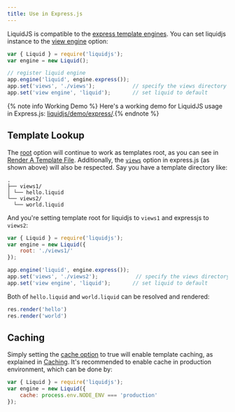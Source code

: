 ```yaml
---
title: Use in Express.js
---
```


LiquidJS is compatible to the [express template engines](https://expressjs.com/en/resources/template-engines.html). You can set liquidjs instance to the [view engine][express-views] option:

```javascript
var { Liquid } = require('liquidjs');
var engine = new Liquid();

// register liquid engine
app.engine('liquid', engine.express()); 
app.set('views', './views');            // specify the views directory
app.set('view engine', 'liquid');       // set liquid to default
```

{% note info Working Demo %} Here's a working demo for LiquidJS usage in Express.js: <a href="https://github.com/harttle/liquidjs/blob/master/demo/express/" target="_blank">liquidjs/demo/express/</a>.{% endnote %}

## Template Lookup

The [root][root] option will continue to work as templates root, as you can see in [Render A Template File][render-a-file]. Additionally, the [`views`][express-views] option in express.js (as shown above) will also be respected. Say you have a template directory like:

```
.
├── views1/
│ └── hello.liquid
└── views2/
  └── world.liquid
```

And you're setting template root for liquidjs to `views1` and expressjs to `views2`:

```javascript
var { Liquid } = require('liquidjs');
var engine = new Liquid({
    root: './views1/'
});

app.engine('liquid', engine.express()); 
app.set('views', './views2');            // specify the views directory
app.set('view engine', 'liquid');       // set liquid to default
```

Both of `hello.liquid` and `world.liquid` can be resolved and rendered:

```javascript
res.render('hello')
res.render('world')
```

## Caching

Simply setting the [cache option][cache] to true will enable template caching, as explained in [Caching][Caching]. It's recommended to enable cache in production environment, which can be done by:

```javascript
var { Liquid } = require('liquidjs');
var engine = new Liquid({
    cache: process.env.NODE_ENV === 'production'
});
```

[cache]: /api/interfaces/LiquidOptions.html#cache
[express-views]: https://expressjs.com/en/guide/using-template-engines.html
[parseFile]: /api/classes/Liquid.html#parseFile
[parseFileSync]: /api/classes/Liquid.html#parseFileSync
[layout]: https://help.shopify.com/en/themes/liquid/tags/theme-tags#layout
[include]: https://help.shopify.com/themes/liquid/tags/theme-tags#include
[root]: /api/interfaces/LiquidOptions.html#root
[render-a-file]: ./render-a-file.html
[Caching]: ./caching.html
